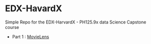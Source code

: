 # EDX-HavardX

Simple Repo for the EDX-HarvardX - PH125.9x data Science Capstone course  

- Part 1 : [MovieLens](Capstone-1-MovieLens)  

